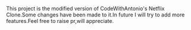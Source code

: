 This project is the modified version of CodeWithAntonio's Netflix Clone.Some changes have been made to it.In future I will try to add more features.Feel free to raise pr,will appreciate.
